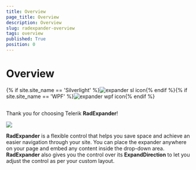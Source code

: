 ```yaml
---
title: Overview
page_title: Overview
description: Overview
slug: radexpander-overview
tags: overview
published: True
position: 0
---
```


# Overview



{% if site.site_name == 'Silverlight' %}![expander sl icon](images/expander_sl_icon.png){% endif %}{% if site.site_name == 'WPF' %}![expander wpf icon](images/expander_wpf_icon.png){% endif %}

## 

Thank you for choosing Telerik __RadExpander__!
				

![](images/RadExpander.png)

__RadExpander__ is a flexible control that helps you save space and achieve an easier navigation through your site. You can place the expander anywhere on your page and embed any content inside the drop-down area. __RadExpander__ also gives you the control over its __ExpandDirection__ to let you adjust the control as per your custom layout.
